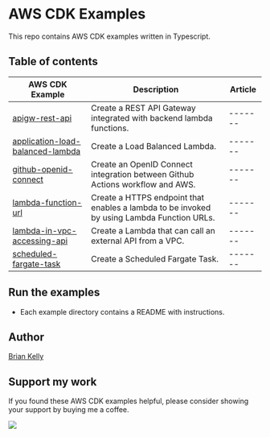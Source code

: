 # AWS CDK Examples

This repo contains AWS CDK examples written in Typescript.

## Table of contents

| AWS CDK Example                                                                  | Description                                                                                | Article |
|----------------------------------------------------------------------------------|--------------------------------------------------------------------------------------------|---------|
| [apigw-rest-api](./apigw-rest-api/README.md)                                     | Create a REST API Gateway integrated with backend lambda functions.                        | ------- |
| [application-load-balanced-lambda](./application-load-balanced-lambda/README.md) | Create a Load Balanced Lambda.                                                             | ------- |
| [github-openid-connect](./github-openid-connect/README.md)                       | Create an OpenID Connect integration between Github Actions workflow and AWS.              | ------- |
| [lambda-function-url](./lambda-function-url/README.md)                           | Create a HTTPS endpoint that enables a lambda to be invoked by using Lambda Function URLs. | ------- |
| [lambda-in-vpc-accessing-api](./lambda-in-vpc-accessing-api/README.md)           | Create a Lambda that can call an external API from a VPC.                                  | ------- |
| [scheduled-fargate-task](./scheduled-fargate-task/README.md)                     | Create a Scheduled Fargate Task.                                                           | ------- |


## Run the examples
* Each example directory contains a README with instructions.

## Author

[Brian Kelly](https://github.com/briankellyco)


## Support my work

If you found these AWS CDK examples helpful, please consider showing your support by buying me a coffee.

<a href="https://www.buymeacoffee.com/briankellyco" target="_blank"><img src="https://img.buymeacoffee.com/button-api/?text=Buy me a coffee&emoji=&slug=briankellyco&button_colour=FFDD00&font_colour=000000&font_family=Cookie&outline_colour=000000&coffee_colour=ffffff"></a>
